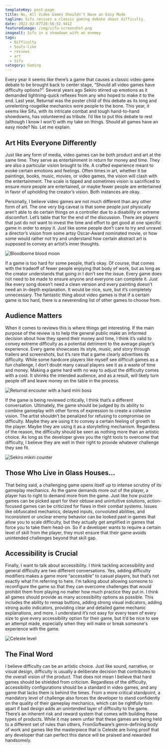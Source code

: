 ```yaml
---
templateKey: post-page
title: No, All Video Games Shouldn't Have an Easy Mode
tagline: Sifu revives a classic gaming debate about difficulty.
date: 2022-02-07T20:56:52.941Z
featuredimage: /img/sifu-screenshot.png
imagealt: Sifu in a showdown with an enemey
tags:
  - Difficulty
  - Souls-like
  - reviews
  - art
  - Sifu
category: Gaming
---
```

Every year it seems like there’s a game that causes a classic video game debate to be brought back to center stage, “Should all video games have difficulty options?”. Several years ago Sekiro stirred up emotions as it demanded lightning-quick reflexes from any who hoped to make it to the end. Last year, Returnal was the poster child of this debate as its long and unrelenting rougelike mechanics wore people to the bone. This year, it seems like Sifu, with its intricate combat and tough hand-to-hand showdowns, has volunteered as tribute. I’d like to put this debate to rest (although I know I won’t) with my take on things. Should all games have an easy mode? No. Let me explain.

## Art Hits Everyone Differently

Just like any form of media, video games can be both product and art at the same time. They serve as entertainment in return for money and time. They are also a particular vision brought to life. A crafted experience meant to evoke certain emotions and feelings. Often times in art, whether it be paintings, books, music, movies, or video games, the vision will clash with the entertainment. The scale is tipped and sometimes vision is sacrificed to ensure more people are entertained, or maybe fewer people are entertained in favor of upholding the creator’s vision. Both instances are okay.

Personally, I believe video games are not much different than any other form of art. The one very big caveat is that some people just physically aren’t able to do certain things on a controller due to a disability or extreme discomfort. Let’s table that for the end of the discussion. There are players that just do not want to invest the time and effort to get good at one specific game in order to enjoy it. Just like some people don’t care to try and unravel a director’s vision from some artsy Oscar-Award nominated movie, or how some would rather not try and understand how certain abstract art is supposed to convey an artist’s inner thoughts.

![Bloodborne blood moon](/img/1_u___b_h_______b________.0.0.jpg "Bloodborne blood moon")

If a game is too hard for some people, that’s okay.  Of course, that comes with the tradeoff of fewer people enjoying that body of work, but as long as the creator understands that going in I don’t see the issue. Every game does not need to be made to ensure anyone and everyone can complete it. Just like every song doesn’t need a clean version and every painting doesn’t need an in-depth explanation. It would be nice, sure, but it’s completely unnecessary. The fantastic thing about video games is that if a certain game is too hard, there is a neverending list of other games to choose from. 

## Audience Matters

When it comes to reviews this is where things get interesting. If the main purpose of the review is to help the general public make an informed decision about how they spend their money and time, I think it’s valid to convey extreme difficulty as a potential detriment to the average player’s experience. Every game showcases its style, music, and story through trailers and screenshots, but it’s rare that a game clearly advertises its difficulty. While some hardcore players like myself see difficult games as a fun challenge, I don’t doubt many casual players see it as a waste of time and money. Making a game hard with no way to adjust the difficulty comes with a cost. It shrinks the intended audience, and as a result, will likely turn people off and leave money on the table in the process. 

![Returnal encouter with a hard mini boss](/img/returnal-selene-vs-mini-boss.jpg "Returnal encouter with a hard mini boss")

If the game is being reviewed critically, I think that’s a different conversation. Ultimately, the game should be judged by its ability to combine gameplay with other forms of expression to create a cohesive vision. The artist shouldn’t be penalized for refusing to compromise on difficulty. Maybe they are using it to convey a certain feeling of growth to the player. Maybe they are using it as a storytelling mechanism.  Regardless of the reason, the difficulty should be seen as nothing more than an artistic choice. As long as the developer gives you the right tools to overcome that difficulty, I believe they are well in their right to provide whatever challenge they see fit.

![Sekiro mikiri counter](/img/015s7w8borumchblqfnwd34-12..v1569473132.jpg "Sekiro mikiri counter")

## Those Who Live in Glass Houses...

That being said, a challenging game opens itself up to intense scrutiny of its gameplay mechanics. As the game demands more out of the player, a player has to right to demand more from the game. Just like how puzzle games can be picked apart for their obtuse and unintuitive solutions, action-focused games can be criticized for flaws in their combat systems. Issues like obfuscated mechanics, delayed inputs, convoluted abilities, and inconsistent or unclear enemy behavior can be looked past in games that allow you to scale difficulty, but they actually get amplified in games that force you to take them head-on. So if a developer wants to require a certain level of skill from the player, they must ensure that their game avoids unintended challenges beyond that skill gap.

## Accessibility is Crucial

Finally, I want to talk about accessibility. I think tackling accessibility and general difficulty are two different conversations. Yes, adding difficulty modifiers makes a game more “accessible” to casual players, but that’s not exactly what I’m referring to here. I’m talking about allowing someone to reconfigure the game so that they can overcome challenges that would prohibit them from playing no matter how much practice they put in. I think all games should provide as many accessibility options as possible. This includes the ability to remap buttons, adding strong visual indicators, adding strong audio indicators, providing clear and detailed game mechanic explanations, and more. I understand it’s not easy for every team of every size to give every accessibility option for their game, but it’d be nice to see an attempt made, especially when they will make or break someone's experience with the game.

![Celeste level](/img/switch_celeste_screen41.png "Celeste level")

## The Final Word

I believe difficulty can be an artistic choice. Just like sound, narrative, or visual design, difficulty is usually a deliberate decision that contributes to the overall vision of the product. That does not mean I believe that hard games should be shielded from criticism. Regardless of the difficulty, accessibility configurations should be a standard in video games, and any game that lacks them is behind the times. From a more critical standpoint, a mandatory level of challenge also forces the developer to stand confidently on the quality of their gameplay mechanics, which can be rightfully torn apart if bad design adds an unintended layer of difficulty to the game. There’s an inherent risk and reward system that comes with building these types of products. While it may seem unfair that these games are being held to a different set of rules than others, FromSoftware’s genre-defining body of work and games like the masterpiece that is Celeste are living proof that any developer that can perfect this dance will be praised and rewarded handsomely.